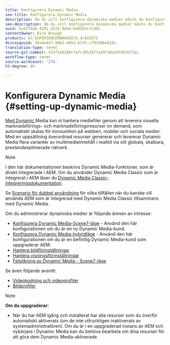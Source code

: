 ```yaml
---
title: Konfigurera Dynamic Media
seo-title: Konfigurera Dynamic Media
description: Om du vill konfigurera dynamiska medier måste du konfigurera dynamiska medier och hantera bild- och visningsförinställningar
seo-description: Om du vill konfigurera dynamiska medier måste du konfigurera dynamiska medier och hantera bild- och visningsförinställningar
uuid: bcd1f9ab-4201-4222-9e4a-ba82b3c7cd6c
contentOwner: Rick Brough
products: SG_EXPERIENCEMANAGER/6.4/ASSETS
discoiquuid: 36a4a4e7-8bb2-4853-b335-cf9148be410c
translation-type: tm+mt
source-git-commit: 425f1e6288cfafc3053877a43fa0a20fd5d2f3ac
workflow-type: tm+mt
source-wordcount: '274'
ht-degree: 0%

---
```



# Konfigurera Dynamic Media {#setting-up-dynamic-media}

[Med Dynamic ](https://www.adobe.com/solutions/web-experience-management/dynamic-media.html) Media kan ni hantera mediefiler genom att leverera visuella marknadsförings- och marknadsföringsresurser on demand, som automatiskt skalas för konsumtion på webben, mobiler och sociala medier. Med en uppsättning överordnad resurser genererar och levererar Dynamic Media flera varianter av multimedieinnehåll i realtid via sitt globala, skalbara, prestandaoptimerade nätverk.

>[!NOTE]
>
>I den här dokumentationen beskrivs Dynamic Media-funktioner, som är direkt integrerade i AEM. Om du använder Dynamic Media Classic som är integrerat i AEM läser du [Dynamic Media Classic-integreringsdokumentation](/help/sites-administering/scene7.md).
>
>Se [Scenario för dubbel användning](/help/sites-administering/scene7.md#dual-use-scenario) för olika tillfällen när du kanske vill använda AEM som är integrerad med Dynamic Media Classic tillsammans med Dynamic Media.

Om du administrerar dynamiska medier är följande ämnen av intresse:

* [Konfigurera Dynamic Media-Scene7-läge](config-dms7.md)  - Använd den här konfigurationen om du är en ny Dynamic Media-kund.
* [Konfigurera Dynamic Media-hybridläge](config-dynamic.md)  - Använd den här konfigurationen om du är en befintlig Dynamic Media-kund som uppgraderar AEM.
* [Hantera bildförinställningar](managing-image-presets.md)
* [Hantera visningsförinställningar](managing-viewer-presets.md)
* [Felsökning av Dynamic Media - Scene7-läge](troubleshoot-dms7.md)

Se även följande avsnitt:

* [Videokodning och videoprofiler](video-profiles.md)
* [Bildprofiler](image-profiles.md)

>[!NOTE]
>
>**Om du uppgraderar:**
>
>* När du har AEM igång och installerat har alla resurser som du överför automatiskt aktiverats (om de inte uttryckligen inaktiverats av systemadministratören). Om du är i en uppgraderad instans av AEM och nybörjare i Dynamic Media kan du behöva bearbeta om dina resurser för att göra dem Dynamic Media-aktiverade.